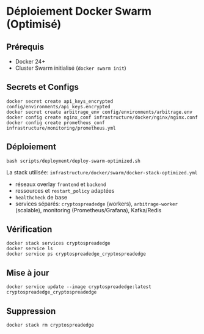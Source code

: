 # Déploiement Docker Swarm (Optimisé)

## Prérequis

- Docker 24+
- Cluster Swarm initialisé (`docker swarm init`)

## Secrets et Configs

```
docker secret create api_keys_encrypted config/environments/api_keys.encrypted
docker secret create arbitrage_env config/environments/arbitrage.env
docker config create nginx_conf infrastructure/docker/nginx/nginx.conf
docker config create prometheus_conf infrastructure/monitoring/prometheus.yml
```

## Déploiement

```
bash scripts/deployment/deploy-swarm-optimized.sh
```

La stack utilisée: `infrastructure/docker/swarm/docker-stack-optimized.yml`

- réseaux overlay `frontend` et `backend`
- ressources et `restart_policy` adaptées
- `healthcheck` de base
- services séparés: `cryptospreadedge` (workers), `arbitrage-worker` (scalable), monitoring (Prometheus/Grafana), Kafka/Redis

## Vérification

```
docker stack services cryptospreadedge
docker service ls
docker service ps cryptospreadedge_cryptospreadedge
```

## Mise à jour

```
docker service update --image cryptospreadedge:latest cryptospreadedge_cryptospreadedge
```

## Suppression

```
docker stack rm cryptospreadedge
```